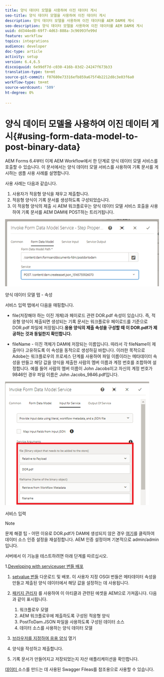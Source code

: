 ```yaml
---
title: 양식 데이터 모델을 사용하여 이진 데이터 게시
seo-title: 양식 데이터 모델을 사용하여 이진 데이터 게시
description: 양식 데이터 모델을 사용하여 이진 데이터를 AEM DAM에 게시
seo-description: 양식 데이터 모델을 사용하여 이진 데이터를 AEM DAM에 게시
uuid: dd344ed8-69f7-4d63-888a-3c96993fe99d
feature: workflow
topics: integrations
audience: developer
doc-type: article
activity: setup
version: 6.4,6.5
discoiquuid: 6e99df7d-c030-416b-83d2-24247f673b33
translation-type: tm+mt
source-git-commit: f07680e73316efb859a675f4b2212d8c3e03f6a0
workflow-type: tm+mt
source-wordcount: '509'
ht-degree: 0%

---
```



# 양식 데이터 모델을 사용하여 이진 데이터 게시{#using-form-data-model-to-post-binary-data}

AEM Forms 6.4부터 이제 AEM Workflow에서 한 단계로 양식 데이터 모델 서비스를 호출할 수 있습니다. 이 문서에서는 양식 데이터 모델 서비스를 사용하여 기록 문서를 게시하는 샘플 사용 사례를 설명합니다.

사용 사례는 다음과 같습니다.

1. 사용자가 적응형 양식을 채우고 제출합니다.
1. 적응형 양식이 기록 문서를 생성하도록 구성되었습니다.
1. 이 적응형 양식의 제출 시 AEM 워크플로우는 양식 데이터 모델 서비스 호출을 사용하여 기록 문서를 AEM DAM에 POST하는 트리거됩니다.

![posttodam](assets/posttodamshot1.png)

양식 데이터 모델 탭 - 속성

서비스 입력 탭에서 다음을 매핑합니다.

* file(저장해야 하는 이진 개체)과 페이로드 관련 DOR.pdf 속성이 있습니다. 즉, 적응형 양식이 제출되면 생성되는 기록 문서는 워크플로우 페이로드를 기준으로 DOR.pdf 파일에 저장됩니다.**응용 양식의 제출 속성을 구성할 때 이 DOR.pdf가 제공하는 것과 동일한지 확인합니다.**

* fileName - 이진 객체가 DAM에 저장되는 이름입니다. 따라서 각 fileName이 제출마다 고유하도록 이 속성을 동적으로 생성하길 바랍니다. 이러한 목적으로 Adobe는 워크플로우의 프로세스 단계를 사용하여 파일 이름이라는 메타데이터 속성을 만들고 해당 값을 양식을 제출한 사람의 멤버 이름과 계정 번호를 조합하여 설정합니다. 예를 들어 사람의 멤버 이름이 John Jacobs이고 자신의 계정 번호가 9846인 경우 파일 이름은 John Jacobs_9846.pdf입니다.

![fdmserviceinput](assets/fdminputservice.png)

서비스 입력

>[!NOTE]
>
>문제 해결 팁 - 어떤 이유로 DOR.pdf가 DAM에 생성되지 않은 경우 [여기](http://localhost:4502/mnt/overlay/fd/fdm/gui/components/admin/fdmcloudservice/properties.html?item=%2Fconf%2Fglobal%2Fsettings%2Fcloudconfigs%2Ffdm%2Fpostdortodam)를 클릭하여 데이터 소스 인증 설정을 재설정합니다. AEM 인증 설정이며 기본적으로 admin/admin입니다.

서버에서 이 기능을 테스트하려면 아래 단계를 따르십시오.

1.[Developing with serviceuser 번들 배포](/help/forms/assets/common-osgi-bundles/DevelopingWithServiceUser.jar)

1. [setvalue 번들](/help/forms/assets/common-osgi-bundles/SetValueApp.core-1.0-SNAPSHOT.jar) 다운로드 및 배포. 이 사용자 지정 OSGI 번들은 메타데이터 속성을 만들고 제출된 양식 데이터에서 해당 값을 설정하는 데 사용됩니다.

1. [패키지 관리자](assets/postdortodam.zip) 를 사용하여 이 아티클과 관련된 에셋을 AEM으로 가져옵니다. 다음과 같이 표시됩니다.

   1. 워크플로우 모델
   1. AEM 워크플로우에 제출하도록 구성된 적응형 양식
   1. PostToDam.JSON 파일을 사용하도록 구성된 데이터 소스
   1. 데이터 소스를 사용하는 양식 데이터 모델

1. [브라우저를 지정하여 응용 양식](http://localhost:4502/content/dam/formsanddocuments/helpx/timeoffrequestform/jcr:content?wcmmode=disabled) 열기
1. 양식을 작성하고 제출합니다.
1. 기록 문서가 만들어지고 저장되었는지 자산 애플리케이션을 확인합니다.


[데이터 ](http://localhost:4502/conf/global/settings/cloudconfigs/fdm/postdortodam/jcr:content/swaggerFile) 소스를 만드는 데 사용된 Swagger Fileas를 참조용으로 사용할 수 있습니다.

